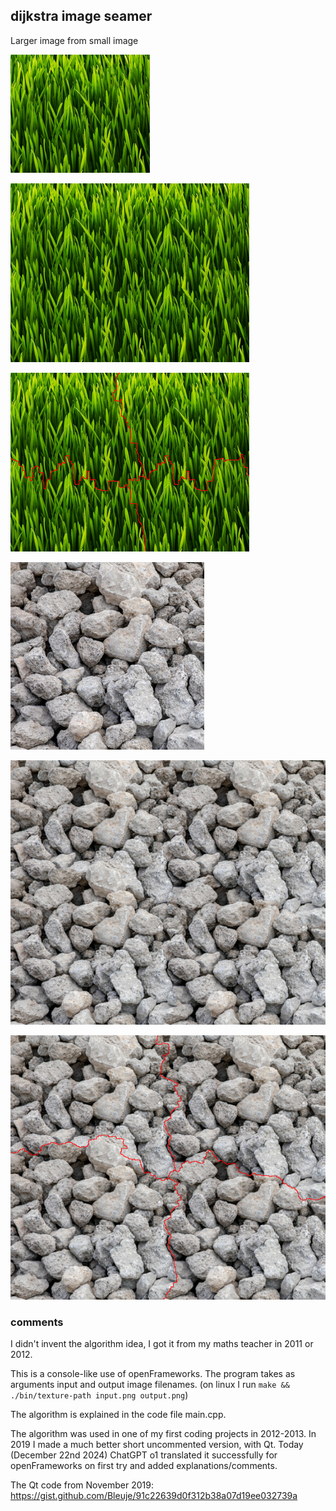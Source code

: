 ## dijkstra image seamer

Larger image from small image

![original grass image](/bin/data/grass.png)

![stitched grass images](/doc/result2.png)

![stitched rocks images with seam](/doc/result2-seam.png)

![original rocks image](/bin/data/rocks.jpg)

![stitched rocks images](/doc/result1.png)

![stitched rocks images with seam](/doc/result1-seam.png)

### comments

I didn't invent the algorithm idea, I got it from my maths teacher in 2011 or 2012.

This is a console-like use of openFrameworks. The program takes as arguments input and output image filenames. (on linux I run `make && ./bin/texture-path input.png output.png`)

The algorithm is explained in the code file main.cpp.

The algorithm was used in one of my first coding projects in 2012-2013.
In 2019 I made a much better short uncommented version, with Qt. 
Today (December 22nd 2024) ChatGPT o1 translated it successfully for openFrameworks on first try and added explanations/comments.

The Qt code from November 2019: https://gist.github.com/Bleuje/91c22639d0f312b38a07d19ee032739a
